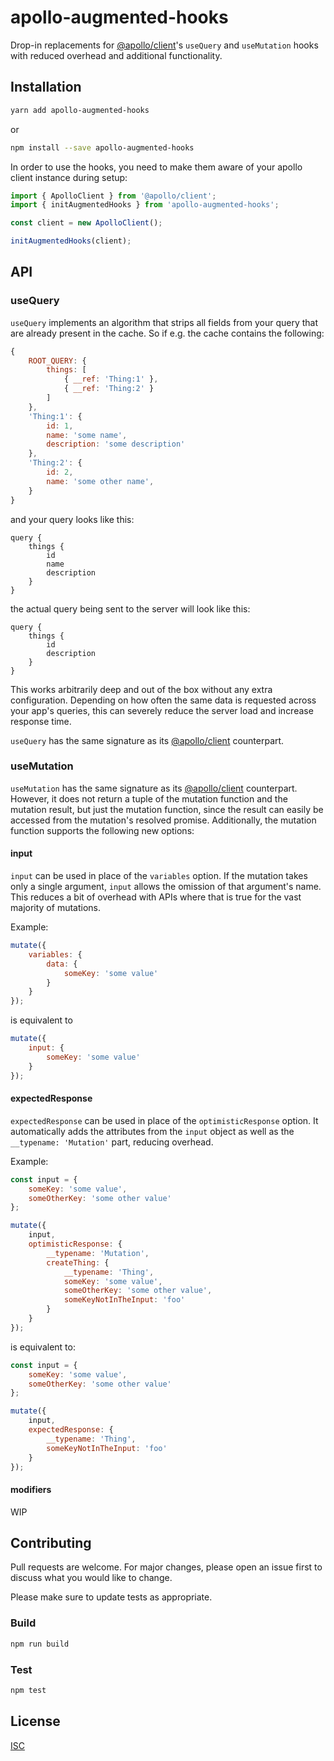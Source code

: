 # apollo-augmented-hooks

Drop-in replacements for [@apollo/client](https://github.com/apollographql/apollo-client)'s `useQuery` and `useMutation` hooks with reduced overhead and additional functionality.

## Installation

```bash
yarn add apollo-augmented-hooks
```

or

```bash
npm install --save apollo-augmented-hooks
```

In order to use the hooks, you need to make them aware of your apollo client instance during setup:

```js
import { ApolloClient } from '@apollo/client';
import { initAugmentedHooks } from 'apollo-augmented-hooks';

const client = new ApolloClient();

initAugmentedHooks(client);
```

## API

### useQuery

`useQuery` implements an algorithm that strips all fields from your query that are already present in the cache. So if e.g. the cache contains the following:

```js
{
    ROOT_QUERY: {
        things: [
            { __ref: 'Thing:1' },
            { __ref: 'Thing:2' }
        ]
    },
    'Thing:1': {
        id: 1,
        name: 'some name',
        description: 'some description'
    },
    'Thing:2': {
        id: 2,
        name: 'some other name',
    }
}
```

and your query looks like this:

```
query {
    things {
        id
        name
        description
    }
}
```

the actual query being sent to the server will look like this:

```
query {
    things {
        id
        description
    }
}
```

This works arbitrarily deep and out of the box without any extra configuration. Depending on how often the same data is requested across your app's queries, this can severely reduce the server load and increase response time.

`useQuery` has the same signature as its [@apollo/client](https://www.apollographql.com/docs/react/api/react/hooks/#usequery) counterpart.

### useMutation

`useMutation` has the same signature as its [@apollo/client](https://www.apollographql.com/docs/react/api/react/hooks/#usemutation) counterpart. However, it does not return a tuple of the mutation function and the mutation result, but just the mutation function, since the result can easily be accessed from the mutation's resolved promise. Additionally, the mutation function supports the following new options:

#### input

`input` can be used in place of the `variables` option. If the mutation takes only a single argument, `input` allows the omission of that argument's name. This reduces a bit of overhead with APIs where that is true for the vast majority of mutations.

Example:

```js
mutate({
    variables: {
        data: {
            someKey: 'some value'
        }
    }
});
```

is equivalent to

```js
mutate({
    input: {
        someKey: 'some value'
    }
});
```

#### expectedResponse

`expectedResponse` can be used in place of the `optimisticResponse` option. It automatically adds the attributes from the `input` object as well as the `__typename: 'Mutation'` part, reducing overhead.

Example:

```js
const input = {
    someKey: 'some value',
    someOtherKey: 'some other value'
};

mutate({
    input,
    optimisticResponse: {
        __typename: 'Mutation',
        createThing: {
            __typename: 'Thing',
            someKey: 'some value',
            someOtherKey: 'some other value',
            someKeyNotInTheInput: 'foo'
        }
    }
});
```

is equivalent to:

```js
const input = {
    someKey: 'some value',
    someOtherKey: 'some other value'
};

mutate({
    input,
    expectedResponse: {
        __typename: 'Thing',
        someKeyNotInTheInput: 'foo'
    }
});
```

#### modifiers

WIP

## Contributing
Pull requests are welcome. For major changes, please open an issue first to discuss what you would like to change.

Please make sure to update tests as appropriate.

### Build

```bash
npm run build
```

### Test

```bash
npm test
```

## License
[ISC](https://opensource.org/licenses/ISC)
